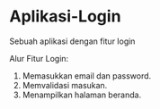# Aplikasi-Login
Sebuah aplikasi dengan fitur login

Alur Fitur Login:
1. Memasukkan email dan password.
2. Memvalidasi masukan.
3. Menampilkan halaman beranda.

